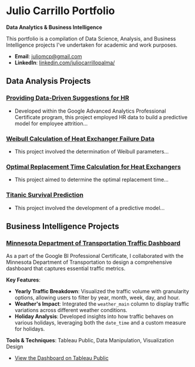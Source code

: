 # Julio Carrillo Portfolio

**Data Analytics & Business Intelligence**

This portfolio is a compilation of Data Science, Analysis, and Business Intelligence projects I've undertaken for academic and work purposes.

- **Email**: [juliomcp@gmail.com](mailto:juliomcp@gmail.com)
- **LinkedIn**: [linkedin.com/juliocarrillopalma/](https://www.linkedin.com/in/juliocarrillopalma/)

## Data Analysis Projects

### [Providing Data-Driven Suggestions for HR](./MyFolder/HR%20project.ipynb)
- Developed within the Google Advanced Analytics Professional Certificate program, this project employed HR data to build a predictive model for employee attrition...

### [Weibull Calculation of Heat Exchanger Failure Data](./MyFolder/Weibull%20calculation.ipynb)
- This project involved the determination of Weibull parameters...

### [Optimal Replacement Time Calculation for Heat Exchangers](./MyFolder/optimal%20repla%20time%20heat%20exch.ipynb)
- This project aimed to determine the optimal replacement time...

### [Titanic Survival Prediction](./MyFolder/titanic_survival_prediction.ipynb)
- This project involved the development of a predictive model...

## Business Intelligence Projects

### [Minnesota Department of Transportation Traffic Dashboard](https://public.tableau.com/app/profile/julio.carrillo/viz/Minneapolistrafficvolume/Story1)
As a part of the Google BI Professional Certificate, I collaborated with the Minnesota Department of Transportation to design a comprehensive dashboard that captures essential traffic metrics.

**Key Features**:
- **Yearly Traffic Breakdown**: Visualized the traffic volume with granularity options, allowing users to filter by year, month, week, day, and hour.
- **Weather's Impact**: Integrated the `weather_main` column to display traffic variations across different weather conditions.
- **Holiday Analysis**: Developed insights into how traffic behaves on various holidays, leveraging both the `date_time` and a custom measure for holidays.

**Tools & Techniques**: Tableau Public, Data Manipulation, Visualization Design
- [View the Dashboard on Tableau Public](https://public.tableau.com/app/profile/julio.carrillo/viz/Minneapolistrafficvolume/Story1)
